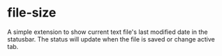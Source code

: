 # file-size

A simple extension to show current text file's last modified date in the statusbar.
The status will update when the file is saved or change active tab.
